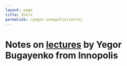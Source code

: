 ```yaml
---
layout: page
title: Intro
permalink: /yegor-innopolis/intro/
---
```


# Notes on [lectures](https://www.youtube.com/playlist?list=PLaIsQH4uc08woJKRAA7mmjs9fU0jeKjjM) by Yegor Bugayenko from Innopolis

